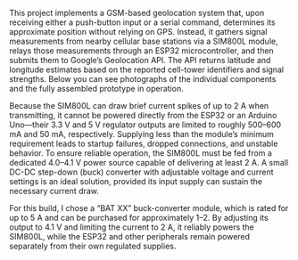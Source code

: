 This project implements a GSM-based geolocation system that, upon receiving either a push-button input or a serial command, determines its approximate position without relying on GPS. Instead, it gathers signal measurements from nearby cellular base stations via a SIM800L module, relays those measurements through an ESP32 microcontroller, and then submits them to Google’s Geolocation API. The API returns latitude and longitude estimates based on the reported cell-tower identifiers and signal strengths. Below you can see photographs of the individual components and the fully assembled prototype in operation.

Because the SIM800L can draw brief current spikes of up to 2 A when transmitting, it cannot be powered directly from the ESP32 or an Arduino Uno—their 3.3 V and 5 V regulator outputs are limited to roughly 500–600 mA and 50 mA, respectively. Supplying less than the module’s minimum requirement leads to startup failures, dropped connections, and unstable behavior. To ensure reliable operation, the SIM800L must be fed from a dedicated 4.0–4.1 V power source capable of delivering at least 2 A. A small DC-DC step-down (buck) converter with adjustable voltage and current settings is an ideal solution, provided its input supply can sustain the necessary current draw.


For this build, I chose a “BAT XX” buck-converter module, which is rated for up to 5 A and can be purchased for approximately $1–$2. By adjusting its output to 4.1 V and limiting the current to 2 A, it reliably powers the SIM800L, while the ESP32 and other peripherals remain powered separately from their own regulated supplies.
